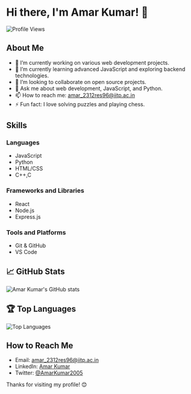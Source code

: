 # Hi there, I'm Amar Kumar! 👋

![Profile Views](https://komarev.com/ghpvc/?username=AmarKumar2005&color=blue)

## About Me

- 🔭 I’m currently working on various web development projects.
- 🌱 I’m currently learning advanced JavaScript and exploring backend technologies.
- 👯 I’m looking to collaborate on open source projects.
- 💬 Ask me about web development, JavaScript, and Python.
- 📫 How to reach me: amar_2312res96@iitp.ac.in
- ⚡ Fun fact: I love solving puzzles and playing chess.

## Skills

### Languages
- JavaScript
- Python
- HTML/CSS
- C++,C

### Frameworks and Libraries
- React
- Node.js
- Express.js

### Tools and Platforms
- Git & GitHub
- VS Code

## 📈 GitHub Stats
![Amar Kumar's GitHub stats](https://github-readme-stats.vercel.app/api?username=AmarKumar2005&show_icons=true&theme=radical)

## 🏆 Top Languages
![Top Languages](https://github-readme-stats.vercel.app/api/top-langs/?username=AmarKumar2005&layout=compact&theme=radical)

## How to Reach Me

- Email: amar_2312res96@iitp.ac.in
- LinkedIn: [Amar Kumar](https://www.linkedin.com/in/amar-kumar-3800592a6/)
- Twitter: [@AmarKumar2005](https://x.com/KumarAmar28490)

Thanks for visiting my profile! 😊
